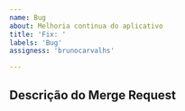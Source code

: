 ```yaml
---
name: Bug
about: Melhoria continua do aplicativo
title: 'Fix: '
labels: 'Bug'
assigness: 'brunocarvalhs'

---
```


## Descrição do Merge Request